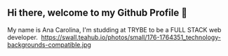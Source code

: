 ## Hi there, welcome to my Github Profile 👋

My name is Ana Carolina, I'm studding at TRYBE to be a FULL STACK web developer. 
<img> https://swall.teahub.io/photos/small/176-1764351_technology-backgrounds-compatible.jpg </img>
